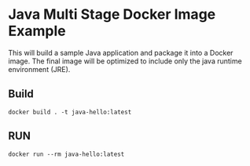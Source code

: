# Java Multi Stage Docker Image Example

This will build a sample Java application and package it into a Docker image. The final image will be optimized to include only the java runtime environment (JRE).

## Build

```shell
docker build . -t java-hello:latest
```

## RUN

```shell
docker run --rm java-hello:latest
```
